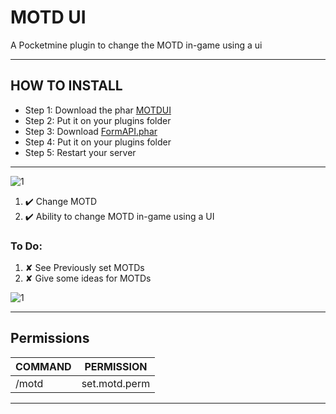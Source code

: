 # MOTD UI
A Pocketmine plugin to change the MOTD in-game using a ui


---

## HOW TO INSTALL
* Step 1: Download the phar [MOTDUI](https://poggit.pmmp.io/r/113407/MOTD-UI_dev-1.phar)
* Step 2: Put it on your plugins folder
* Step 3: Download [FormAPI.phar](http://festyy.com/wHIglq)
* Step 4: Put it on your plugins folder
* Step 5: Restart your server

---

![1](https://github.com/callumrawlinson/StaffTools/blob/main/Screenshotsui/9cc9472d440069163bc8df3e568ce3a9c0563e6f.gif)

1.  ✔️ Change MOTD
2.  ✔️ Ability to change MOTD in-game using a UI

### To Do:

1. ✘ See Previously set MOTDs
2. ✘ Give some ideas for MOTDs

![1](https://github.com/callumrawlinson/StaffTools/blob/main/Screenshotsui/0bae5d0a1e648fc6cd4001cb05b828faefe0b0fb.gif)

---

## Permissions
| COMMAND | PERMISSION |
| --- | --- |
| /motd   |  set.motd.perm |
---
